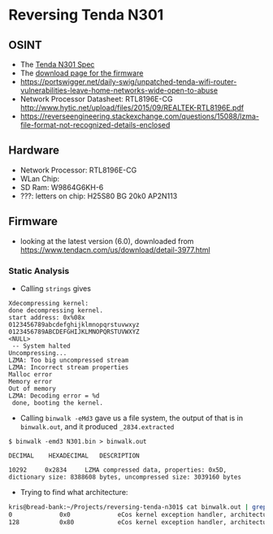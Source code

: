# Reversing Tenda N301

## OSINT

- The [Tenda N301 Spec](https://www.tendacn.com/product/specification/N301.html)
- The [download page for the firmware](https://www.tendacn.com/us/download/detail-3977.html)
- https://portswigger.net/daily-swig/unpatched-tenda-wifi-router-vulnerabilities-leave-home-networks-wide-open-to-abuse
- Network Processor Datasheet: RTL8196E-CG http://www.hytic.net/upload/files/2015/09/REALTEK-RTL8196E.pdf
- https://reverseengineering.stackexchange.com/questions/15088/lzma-file-format-not-recognized-details-enclosed

## Hardware
- Network Processor: RTL8196E-CG
- WLan Chip:
- SD Ram: W9864G6KH-6
- ???: letters on chip: H25S80 BG 20k0 AP2N113

## Firmware

- looking at the latest version (6.0), downloaded from https://www.tendacn.com/us/download/detail-3977.html

### Static Analysis

- Calling `strings` gives

```
Xdecompressing kernel:
done decompressing kernel.
start address: 0x%08x
0123456789abcdefghijklmnopqrstuvwxyz
0123456789ABCDEFGHIJKLMNOPQRSTUVWXYZ
<NULL>
 -- System halted
Uncompressing...
LZMA: Too big uncompressed stream
LZMA: Incorrect stream properties
Malloc error
Memory error
Out of memory
LZMA: Decoding error = %d
 done, booting the kernel.
```

- Calling `binwalk -eMd3` gave us a file system, the output of that is in `binwalk.out`, and it produced `_2834.extracted`

```
$ binwalk -emd3 N301.bin > binwalk.out

DECIMAL    HEXADECIMAL   DESCRIPTION

10292     0x2834     LZMA compressed data, properties: 0x5D, dictionary size: 8388608 bytes, uncompressed size: 3039160 bytes
```

- Trying to find what architecture:

```bash
kris@bread-bank:~/Projects/reversing-tenda-n301$ cat binwalk.out | grep arch
0             0x0             eCos kernel exception handler, architecture: MIPS, exception vector table base address: 0x80000200
128           0x80            eCos kernel exception handler, architecture: MIPS, exception vector table base address: 0x80000200

```

